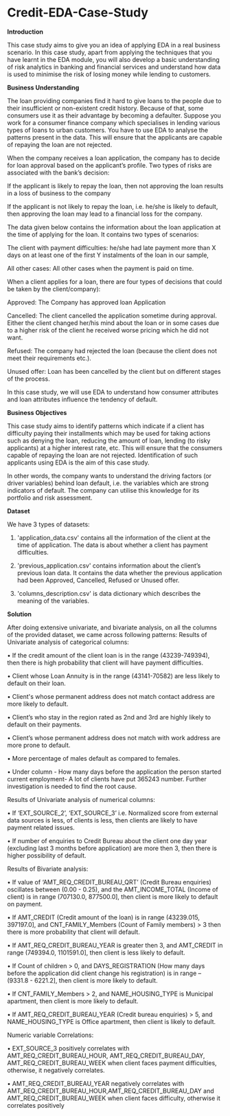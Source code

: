 # Credit-EDA-Case-Study

**Introduction**

This case study aims to give you an idea of applying EDA in a real business scenario. In this case study, apart from applying the techniques that you have learnt in the EDA module, you will also develop a basic understanding of risk analytics in banking and financial services and understand how data is used to minimise the risk of losing money while lending to customers.

 

**Business Understanding**

The loan providing companies find it hard to give loans to the people due to their insufficient or non-existent credit history. Because of that, some consumers use it as their advantage by becoming a defaulter. Suppose you work for a consumer finance company which specialises in lending various types of loans to urban customers. You have to use EDA to analyse the patterns present in the data. This will ensure that the applicants are capable of repaying the loan are not rejected.

 

When the company receives a loan application, the company has to decide for loan approval based on the applicant’s profile. Two types of risks are associated with the bank’s decision:

If the applicant is likely to repay the loan, then not approving the loan results in a loss of business to the company

If the applicant is not likely to repay the loan, i.e. he/she is likely to default, then approving the loan may lead to a financial loss for the company.

 

The data given below contains the information about the loan application at the time of applying for the loan. It contains two types of scenarios:

The client with payment difficulties: he/she had late payment more than X days on at least one of the first Y instalments of the loan in our sample,

All other cases: All other cases when the payment is paid on time.

 

 

When a client applies for a loan, there are four types of decisions that could be taken by the client/company):

Approved: The Company has approved loan Application

Cancelled: The client cancelled the application sometime during approval. Either the client changed her/his mind about the loan or in some cases due to a higher risk of the client he received worse pricing which he did not want.

Refused: The company had rejected the loan (because the client does not meet their requirements etc.).

Unused offer:  Loan has been cancelled by the client but on different stages of the process.

In this case study, we will use EDA to understand how consumer attributes and loan attributes influence the tendency of default.

 

 

**Business Objectives**

This case study aims to identify patterns which indicate if a client has difficulty paying their installments which may be used for taking actions such as denying the loan, reducing the amount of loan, lending (to risky applicants) at a higher interest rate, etc. This will ensure that the consumers capable of repaying the loan are not rejected. Identification of such applicants using EDA is the aim of this case study.

 

In other words, the company wants to understand the driving factors (or driver variables) behind loan default, i.e. the variables which are strong indicators of default.  The company can utilise this knowledge for its portfolio and risk assessment.


**Dataset**

We have 3 types of datasets: 

1. 'application_data.csv'  contains all the information of the client at the time of application.
The data is about whether a client has payment difficulties.

2. 'previous_application.csv' contains information about the client’s previous loan data. It contains the data whether the previous application had been Approved, Cancelled, Refused or Unused offer.

3. 'columns_description.csv' is data dictionary which describes the meaning of the variables.


**Solution**

After doing extensive univariate, and bivariate analysis, on all the 
columns of the provided dataset, we came across following patterns:
Results of Univariate analysis of categorical columns:

• If the credit amount of the client loan is in the range (43239-749394), 
then there is high probability that client will have payment difficulties.

• Client whose Loan Annuity is in the range (43141-70582) are less 
likely to default on their loan.

• Client's whose permanent address does not match contact address 
are more likely to default.

• Client’s who stay in the region rated as 2nd and 3rd are highly likely to 
default on their payments.

• Client’s whose permanent address does not match with work address 
are more prone to default.

• More percentage of males default as compared to females.

• Under column - How many days before the application the person 
started current employment- A lot of clients have put 365243 
number. Further investigation is needed to find the root cause. 

Results of Univariate analysis of numerical columns:

• If ‘EXT_SOURCE_2’, ‘EXT_SOURCE_3’ i.e. Normalized score from 
external data sources is less, of clients is less, then clients are likely to 
have payment related issues.

• If number of enquiries to Credit Bureau about the client one day year 
(excluding last 3 months before application) are more then 3, then 
there is higher possibility of default.

Results of Bivariate analysis:

• If value of ‘AMT_REQ_CREDIT_BUREAU_QRT’ (Credit Bureau 
enquiries) oscillates between (0.00 - 0.25), and the 
AMT_INCOME_TOTAL (Income of client) is in range (707130.0, 
877500.0], then client is more likely to default on payment.

• If AMT_CREDIT (Credit amount of the loan) is in range (43239.015, 
397197.0], and CNT_FAMILY_Members (Count of Family members) > 
3 then there is more probability that client will default.

• If AMT_REQ_CREDIT_BUREAU_YEAR is greater then 3, and 
AMT_CREDIT in range (749394.0, 1101591.0], then client is less likely 
to default.

• If Count of children > 0, and DAYS_REGISTRATION (How many days 
before the application did client change his registration) is in range –
(9331.8 - 6221.2], then client is more likely to default.

• If CNT_FAMILY_Members > 2, and NAME_HOUSING_TYPE is 
Municipal apartment, then client is more likely to default.

• If AMT_REQ_CREDIT_BUREAU_YEAR (Credit bureau enquiries) > 5, 
and NAME_HOUSING_TYPE is Office apartment, then client is likely to 
default.

Numeric variable Correlations:

• EXT_SOURCE_3 positively correlates with 
AMT_REQ_CREDIT_BUREAU_HOUR, 
AMT_REQ_CREDIT_BUREAU_DAY, AMT_REQ_CREDIT_BUREAU_WEEK 
when client faces payment difficulties, otherwise, it negatively 
correlates.

• AMT_REQ_CREDIT_BUREAU_YEAR negatively correlates with 
AMT_REQ_CREDIT_BUREAU_HOUR,AMT_REQ_CREDIT_BUREAU_DAY 
and AMT_REQ_CREDIT_BUREAU_WEEK when client faces difficulty, 
otherwise it correlates positively
